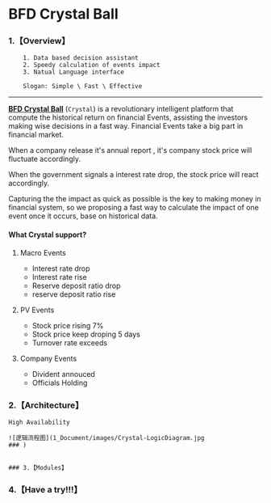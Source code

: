 # BFD Crystal Ball
### 1.【Overview】
		
		1. Data based decision assistant 
		2. Speedy calculation of events impact
		3. Natual Language interface

		Slogan: Simple \ Fast \ Effective 

---
**[BFD Crystal Ball](http://bfdcrystal.com)** (`Crystal`) is a revolutionary intelligent platform that compute  the historical return on financial Events, assisting the investors making wise decisions in a fast way.Financial Events take a big part in financial market.When a company release it's annual report , it's company stock price will fluctuate accordingly. 
When the government signals a interest rate drop, the stock price will react accordingly.Capturing the the impact as quick as possible is the key to making money in financial system, so we proposing a fast way to calculate the impact of one event once it occurs, base on historical data.#### What Crystal support?
1. Macro Events	* 	Interest rate drop
	*  Interest rate rise
	*  Reserve deposit ratio drop
	*  reserve deposit ratio rise2. PV Events
	*	Stock price rising 7%
	*	Stock price keep droping 5 days
	*  Turnover rate exceeds     
3.	Company Events
	*	Divident annouced
	* 	Officials Holding
    
### 2.【Architecture】
	
	High Availability 
	
	![逻辑流程图](1_Document/images/Crystal-LogicDiagram.jpg
	### )
	
	
	### 3.【Modules】




### 4.【Have a try!!!】



